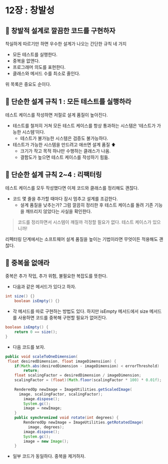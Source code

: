 # 12장 : 창발성
## 📌 창발적 설계로 깔끔한 코드를 구현하자

착실하게 따르기만 하면 우수한 설계가 나오는 간단한 규칙 네 가지

- 모든 테스트를 실행한다.
- 중복을 없앤다.
- 프로그래머 의도를 표현한다.
- 클래스와 메서드 수를 최소로 줄인다.

위 목록은 중요도 순이다.

## 📌 단순한 설계 규칙 1 : 모든 테스트를 실행하라

테스트 케이스를 작성하면 저절로 설계 품질이 높아진다.

- 테스트를 철저히 거쳐 모든 테스트 케이스를 항상 통과하는 시스템은 ‘테스트가 가능한 시스템’이다.
    - 테스트가 불가능한 시스템은 검증도 불가능하다.
- 테스트가 가능한 시스템을 만드려고 애쓰면 설계 품질 ⬆️
    - 크기가 작고 목적 하나만 수행하는 클래스가 나옴.
    - 결함도가 높으면 테스트 케이스를 작성하기 힘듦.

## 📌 단순한 설계 규칙 2~4 : 리팩터링

테스트 케이스를 모두 작성했다면 이제 코드와 클래스를 정리해도 괜찮다.

- 코드 몇 줄을 추가할 때마다 잠시 멈추고 설계를 조감한다.
    - 설계 품질을 낮추는가? 그럼 깔끔히 정리한 후 테스트 케이스를 돌려 기존 기능을 깨뜨리지 않았다는 사실을 확인한다.

> 코드를 정리하면서 시스템이 깨질까 걱정할 필요가 없다. 테스트 케이스가 있으니까!
> 

리펙터링 단계에서는 소프트웨어 설계 품질을 높이는 기법이라면 무엇이든 적용해도 괜찮다.

## 📌 중복을 없애라

중복은 추가 작업, 추가 위험, 불필요한 복잡도를 뜻한다.

- 다음과 같은 메서드가 있다고 하자.

```java
int size() {}
	boolean isEmpty() {}
```

- 각 메서드를 따로 구현하는 방법도 있다. 하지만 isEmpty 메서드에서 size 메서드를 사용하면 코드를 중복해 구현할 필요가 없어진다.

```java
boolean isEmpty() {
	return 0 == size();
}
```
- 다음 코드를 보자.

```java
public void scaleToOneDimension(
 float desiredDimension, float imageDimensiion) {
	if(Math.abs(desiredDimension - imageDimension) < errorThreshold)
		return;
	float scalingFactor = desiredDimension / imageDimension;
	scalingFactor = (float)(Math.floor(scalingFactor * 100) * 0.01f);
	
	RenderedOp newImage = ImageUtilities.getScaledImage(
	  image, scalingFactor, scalingFactor);
		image.dispose();
		System.gc();
		image = newImage;
	}
	public synchronized void rotate(int degrees) {
		RenderedOp newImage = ImageUtilities.getRotatedImage(
		  image, degrees);
		image.dispose();
		System.gc();
		image = new Image();
	}
```
- 일부 코드가 동일하다. 중복을 제거하자.
